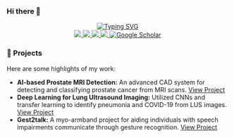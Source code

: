 ### Hi there 👋

<p align="center">
<a href="https://github.com/yourusername">
    <img src="https://readme-typing-svg.demolab.com?font=Georgia&size=22&duration=2000&pause=100&multiline=true&width=435&height=70&lines=Pablo+Laso;Data+Scientist+%7C+ML+and+DL+Specialist;Master's+thesis+student+at+MGH,+Harvard+Medical+School" alt="Typing SVG" />
</a>
<br/>
    
<a href="https://lasopablo.github.io">
    <img src="https://img.shields.io/badge/Website-lasopablo.github.io-1f425f?style=flat-square">
</a>
<a href="https://lasopablo.github.io/about">
    <img src="https://img.shields.io/badge/Resume-PDF-critical?style=flat-square&logo=adobe&logoColor=white">
</a>  
<a href="https://www.linkedin.com/in/lasopablo/">
    <img src="https://img.shields.io/badge/-LinkedIn-0077B5?style=flat-square&logo=linkedin&logoColor=white">
</a>
<a href="mailto:plaso@kth.se">
    <img src="https://img.shields.io/badge/-Email-D14836?style=flat-square&logo=gmail&logoColor=white">
</a>
<a href="https://scholar.google.com/citations?user=fg-K6PIAAAAJ&hl=en" target="_blank">
    <img alt='Google Scholar' src='https://img.shields.io/badge/Scholar-4285F4?style=flat&logo=GoogleScholar&logoColor=white'>
</a>
</p>


### 🚀 Projects

Here are some highlights of my work:

- **AI-based Prostate MRI Detection:** An advanced CAD system for detecting and classifying prostate cancer from MRI scans. [View Project](your-project-link)
- **Deep Learning for Lung Ultrasound Imaging:** Utilized CNNs and transfer learning to identify pneumonia and COVID-19 from LUS images. [View Project](your-project-link)
- **Gest2talk:** A myo-armband project for aiding individuals with speech impairments communicate through gesture recognition. [View Project](your-project-link)

